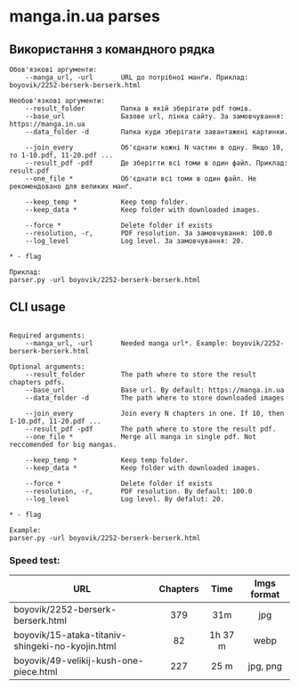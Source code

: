 # manga.in.ua parses


## Використання з командного рядка

```
Обов'язкові аргументи:
    --manga_url, -url       URL до потрібної манґи. Приклад: boyovik/2252-berserk-berserk.html

Необов'язкові аргументи:
    --result_folder         Папка в якій зберігати pdf томів.
    --base_url              Базове url, лінка сайту. За замовчування: https://manga.in.ua
    --data_folder -d        Папка куди зберігати завантажені картинки.
    
    --join_every            Об'єднати кожні N частин в одну. Якщо 10, то 1-10.pdf, 11-20.pdf ...
    --result_pdf -pdf       Де зберігти всі томи в один файл. Приклад: result.pdf
    --one_file *            Об'єднати всі томи в один файл. Не рекомендовано для великих манґ.
    
    --keep_temp *           Keep temp folder.
    --keep_data *           Keep folder with downloaded images.
    
    --force *               Delete folder if exists 
    --resolution, -r,       PDF resolution. За замовчування: 100.0
    --log_level             Log level. За замовчування: 20.

* - flag

Приклад:
parser.py -url boyovik/2252-berserk-berserk.html

```

## CLI usage
```

Required arguments:
    --manga_url, -url       Needed manga url*. Example: boyovik/2252-berserk-berserk.html

Optional arguments:
    --result_folder         The path where to store the result chapters pdfs.
    --base_url              Base url. By default: https://manga.in.ua
    --data_folder -d        The path where to store downloaded images
    
    --join_every            Join every N chapters in one. If 10, then 1-10.pdf, 11-20.pdf ...
    --result_pdf -pdf       The path where to store the result pdf.
    --one_file *            Merge all manga in single pdf. Not reccomended for big mangas.
    
    --keep_temp *           Keep temp folder.
    --keep_data *           Keep folder with downloaded images.
    
    --force *               Delete folder if exists 
    --resolution, -r,       PDF resolution. By default: 100.0
    --log_level             Log level. By defalut: 20.

* - flag

Example:
parser.py -url boyovik/2252-berserk-berserk.html
```
### Speed test:

| URL                                              | Chapters |  Time   | Imgs format |
|--------------------------------------------------|:--------:|:-------:|:-----------:|
| boyovik/2252-berserk-berserk.html                |   379    |   31m   |     jpg     |
| boyovik/15-ataka-titaniv-shingeki-no-kyojin.html |    82    | 1h 37 m |    webp     |
| boyovik/49-velikij-kush-one-piece.html           |   227    |  25 m   |  jpg, png   |

